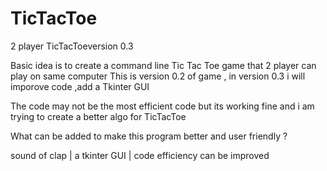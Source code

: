 # TicTacToe
2 player TicTacToeversion  0.3

Basic idea is to create a command line Tic Tac Toe game that 2 player can play on same computer 
This is version 0.2 of game , in version 0.3 i will imporove code  ,add a Tkinter GUI 

The code may not be the most efficient code but its working fine and i am trying to create a better algo for TicTacToe

What  can be added to make this program better and user friendly ?

sound of clap |  a tkinter GUI   | code efficiency can be improved
